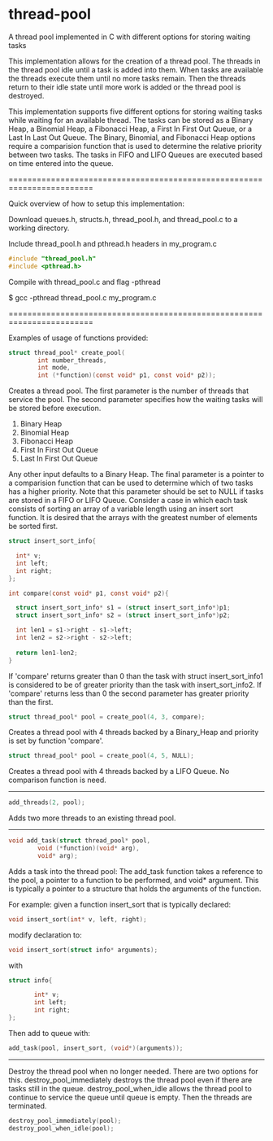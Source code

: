 # thread-pool
A thread pool implemented in C with different options for storing waiting tasks

This implementation allows for the creation of a thread pool. The threads in the thread pool idle until a task is added into them. When tasks are available the threads execute them until no more tasks remain. Then the threads return to their idle state until more work is added or the thread pool is destroyed.

This implementation supports five different options for storing waiting tasks while waiting for an available thread. The tasks can be stored as a Binary Heap, a Binomial Heap, a Fibonacci Heap, a First In First Out Queue, or a Last In Last Out Queue. The Binary, Binomial, and Fibonacci Heap options require a comparision function that is used to determine the relative priority between two tasks. The tasks in FIFO and LIFO Queues are executed based on time entered into the queue.

========================================================================

Quick overview of how to setup this implementation:

Download queues.h, structs.h, thread_pool.h, and thread_pool.c to a working directory.


Include thread_pool.h  and pthread.h headers in my_program.c
```c
#include "thread_pool.h"
#include <pthread.h>
```

Compile with thread_pool.c and flag -pthread

$ gcc -pthread thread_pool.c my_program.c 


========================================================================


Examples of usage of functions provided:
```c
struct thread_pool* create_pool(
		int number_threads,
		int mode, 
		int (*function)(const void* p1, const void* p2));
```
Creates a thread pool. The first parameter is the number of threads that service the pool. The second parameter specifies how the waiting tasks will be stored before execution.

  1. Binary Heap
  2. Binomial Heap
  3. Fibonacci Heap
  4. First In First Out Queue
  5. Last In First Out Queue

Any other input defaults to a Binary Heap.
The final parameter is a pointer to a comparision function that can be used to determine which of two tasks has a higher priority. Note that this parameter should be set to NULL if tasks are stored in a FIFO or LIFO Queue. 
Consider a case in which each task consists of sorting an array of a variable length using an insert sort function. It is desired that the arrays with the greatest number of elements be sorted first. 
```c
struct insert_sort_info{

  int* v;
  int left;
  int right;
};

int compare(const void* p1, const void* p2){

  struct insert_sort_info* s1 = (struct insert_sort_info*)p1;
  struct insert_sort_info* s2 = (struct insert_sort_info*)p2;

  int len1 = s1->right - s1->left;
  int len2 = s2->right - s2->left;
  
  return len1-len2;
}
```
If 'compare' returns greater than 0 than the task with struct insert_sort_info1 is considered to be of greater priority than the task with insert_sort_info2. If 'compare' returns less than 0 the second parameter has greater priority than the first.

```c
struct thread_pool* pool = create_pool(4, 3, compare);
```
Creates a thread pool with 4 threads backed by a Binary_Heap and priority is set by function 'compare'.
```c
struct thread_pool* pool = create_pool(4, 5, NULL);
```
Creates a thread pool with 4 threads backed by a LIFO Queue. No comparison function is need.

------------------------------------------------------------------------
```c
add_threads(2, pool);
```
Adds two more threads to an existing thread pool.

------------------------------------------------------------------------
```c
void add_task(struct thread_pool* pool, 
		void (*function)(void* arg),
		void* arg);
```
Adds a task into the thread pool: The add_task function takes a reference to the pool, a pointer to a function to be performed, and void* argument. This is typically a pointer to a structure that holds the arguments of the function.

For example: given a function insert_sort that is typically declared:
```c
void insert_sort(int* v, left, right);
```
modify declaration to:
```c
void insert_sort(struct info* arguments);
```
with
```c
struct info{

       int* v;
       int left;
       int right;
};
```
Then add to queue with:
```c
add_task(pool, insert_sort, (void*)(arguments));
```
------------------------------------------------------------------------

Destroy the thread pool when no longer needed. There are two options for this. destroy_pool_immediately destroys the thread pool even if there are tasks still in the queue. destroy_pool_when_idle allows the thread pool to continue to service the queue until queue is empty. Then the threads are terminated.
```c
destroy_pool_immediately(pool);
destroy_pool_when_idle(pool);
```
